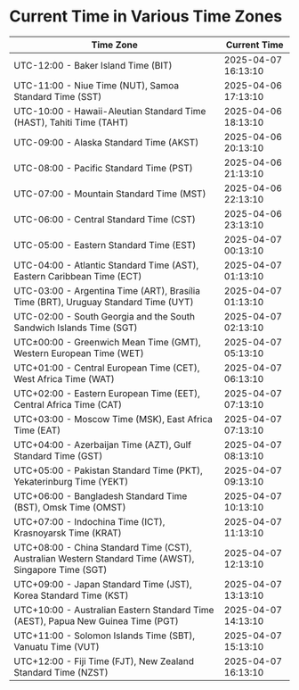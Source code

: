 # Current Time in Various Time Zones

| Time Zone | Current Time |
|-----------|--------------|
| UTC-12:00 - Baker Island Time (BIT) | 2025-04-07 16:13:10 |
| UTC-11:00 - Niue Time (NUT), Samoa Standard Time (SST) | 2025-04-06 17:13:10 |
| UTC-10:00 - Hawaii-Aleutian Standard Time (HAST), Tahiti Time (TAHT) | 2025-04-06 18:13:10 |
| UTC-09:00 - Alaska Standard Time (AKST) | 2025-04-06 20:13:10 |
| UTC-08:00 - Pacific Standard Time (PST) | 2025-04-06 21:13:10 |
| UTC-07:00 - Mountain Standard Time (MST) | 2025-04-06 22:13:10 |
| UTC-06:00 - Central Standard Time (CST) | 2025-04-06 23:13:10 |
| UTC-05:00 - Eastern Standard Time (EST) | 2025-04-07 00:13:10 |
| UTC-04:00 - Atlantic Standard Time (AST), Eastern Caribbean Time (ECT) | 2025-04-07 01:13:10 |
| UTC-03:00 - Argentina Time (ART), Brasília Time (BRT), Uruguay Standard Time (UYT) | 2025-04-07 01:13:10 |
| UTC-02:00 - South Georgia and the South Sandwich Islands Time (SGT) | 2025-04-07 02:13:10 |
| UTC±00:00 - Greenwich Mean Time (GMT), Western European Time (WET) | 2025-04-07 05:13:10 |
| UTC+01:00 - Central European Time (CET), West Africa Time (WAT) | 2025-04-07 06:13:10 |
| UTC+02:00 - Eastern European Time (EET), Central Africa Time (CAT) | 2025-04-07 07:13:10 |
| UTC+03:00 - Moscow Time (MSK), East Africa Time (EAT) | 2025-04-07 07:13:10 |
| UTC+04:00 - Azerbaijan Time (AZT), Gulf Standard Time (GST) | 2025-04-07 08:13:10 |
| UTC+05:00 - Pakistan Standard Time (PKT), Yekaterinburg Time (YEKT) | 2025-04-07 09:13:10 |
| UTC+06:00 - Bangladesh Standard Time (BST), Omsk Time (OMST) | 2025-04-07 10:13:10 |
| UTC+07:00 - Indochina Time (ICT), Krasnoyarsk Time (KRAT) | 2025-04-07 11:13:10 |
| UTC+08:00 - China Standard Time (CST), Australian Western Standard Time (AWST), Singapore Time (SGT) | 2025-04-07 12:13:10 |
| UTC+09:00 - Japan Standard Time (JST), Korea Standard Time (KST) | 2025-04-07 13:13:10 |
| UTC+10:00 - Australian Eastern Standard Time (AEST), Papua New Guinea Time (PGT) | 2025-04-07 14:13:10 |
| UTC+11:00 - Solomon Islands Time (SBT), Vanuatu Time (VUT) | 2025-04-07 15:13:10 |
| UTC+12:00 - Fiji Time (FJT), New Zealand Standard Time (NZST) | 2025-04-07 16:13:10 |
